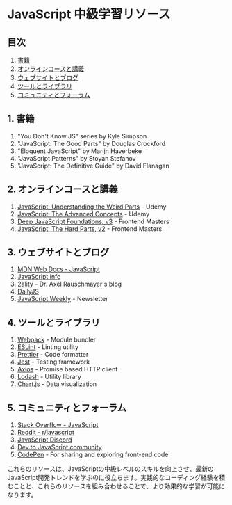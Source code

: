 # JavaScript 中級学習リソース

## 目次
1. [書籍](#1-書籍)
2. [オンラインコースと講義](#2-オンラインコースと講義)
3. [ウェブサイトとブログ](#3-ウェブサイトとブログ)
4. [ツールとライブラリ](#4-ツールとライブラリ)
5. [コミュニティとフォーラム](#5-コミュニティとフォーラム)

## 1. 書籍

1. "You Don't Know JS" series by Kyle Simpson
2. "JavaScript: The Good Parts" by Douglas Crockford
3. "Eloquent JavaScript" by Marijn Haverbeke
4. "JavaScript Patterns" by Stoyan Stefanov
5. "JavaScript: The Definitive Guide" by David Flanagan

## 2. オンラインコースと講義

1. [JavaScript: Understanding the Weird Parts](https://www.udemy.com/course/understand-javascript/) - Udemy
2. [JavaScript: The Advanced Concepts](https://www.udemy.com/course/advanced-javascript-concepts/) - Udemy
3. [Deep JavaScript Foundations, v3](https://frontendmasters.com/courses/deep-javascript-v3/) - Frontend Masters
4. [JavaScript: The Hard Parts, v2](https://frontendmasters.com/courses/javascript-hard-parts-v2/) - Frontend Masters

## 3. ウェブサイトとブログ

1. [MDN Web Docs - JavaScript](https://developer.mozilla.org/en-US/docs/Web/JavaScript)
2. [JavaScript.info](https://javascript.info/)
3. [2ality](https://2ality.com/) - Dr. Axel Rauschmayer's blog
4. [DailyJS](https://medium.com/dailyjs)
5. [JavaScript Weekly](https://javascriptweekly.com/) - Newsletter

## 4. ツールとライブラリ

1. [Webpack](https://webpack.js.org/) - Module bundler
2. [ESLint](https://eslint.org/) - Linting utility
3. [Prettier](https://prettier.io/) - Code formatter
4. [Jest](https://jestjs.io/) - Testing framework
5. [Axios](https://axios-http.com/) - Promise based HTTP client
6. [Lodash](https://lodash.com/) - Utility library
7. [Chart.js](https://www.chartjs.org/) - Data visualization

## 5. コミュニティとフォーラム

1. [Stack Overflow - JavaScript](https://stackoverflow.com/questions/tagged/javascript)
2. [Reddit - r/javascript](https://www.reddit.com/r/javascript/)
3. [JavaScript Discord](https://discord.gg/javascript)
4. [Dev.to JavaScript community](https://dev.to/t/javascript)
5. [CodePen](https://codepen.io/) - For sharing and exploring front-end code

これらのリソースは、JavaScriptの中級レベルのスキルを向上させ、最新のJavaScript開発トレンドを学ぶのに役立ちます。実践的なコーディング経験を積むことと、これらのリソースを組み合わせることで、より効果的な学習が可能になります。